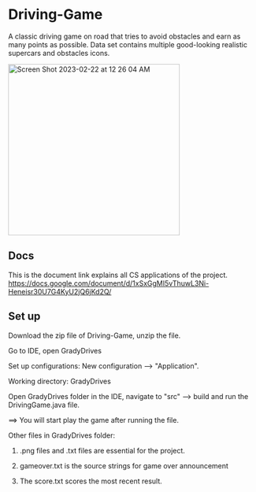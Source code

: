 # Driving-Game
A classic driving game on road that tries to avoid obstacles and earn as many points as possible.
Data set contains multiple good-looking realistic supercars and obstacles icons.

<img width="348" alt="Screen Shot 2023-02-22 at 12 26 04 AM" src="https://user-images.githubusercontent.com/102542221/220564010-3aa604e7-b4fe-4ede-9bc3-b81862ca834a.png">

## Docs
This is the document link explains all CS applications of the project.
https://docs.google.com/document/d/1xSxGgMI5vThuwL3Ni-Heneisr30U7G4KyU2jQ6jKd2Q/

## Set up

Download the zip file of Driving-Game, unzip the file.

Go to IDE, open GradyDrives

Set up configurations: New configuration --> "Application". 

Working directory: GradyDrives

Open GradyDrives folder in the IDE, navigate to "src" --> build and run the DrivingGame.java file.

==> You will start play the game after running the file.


Other files in GradyDrives folder:

1. .png files and .txt files are essential for the project.

2. gameover.txt is the source strings for game over announcement

3. The score.txt scores the most recent result.



